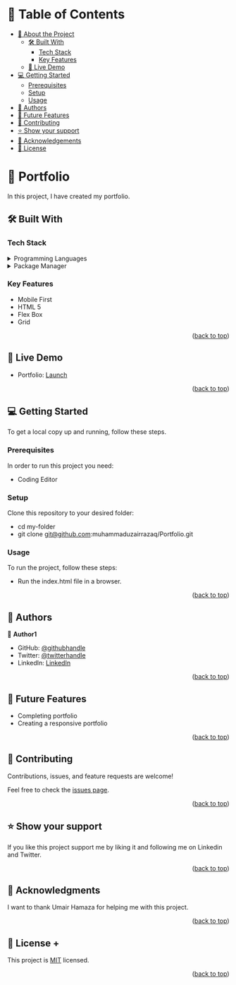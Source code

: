 <a name="readme-top"></a>

# 📗 Table of Contents

- [📖 About the Project](#about-project)
  - [🛠 Built With](#built-with)
    - [Tech Stack](#tech-stack)
    - [Key Features](#key-features)
  - [🚀 Live Demo](#live-demo)
- [💻 Getting Started](#getting-started)
  - [Prerequisites](#prerequisites)
  - [Setup](#setup)
  - [Usage](#usage)
- [👥 Authors](#authors)
- [🔭 Future Features](#future-features)
- [🤝 Contributing](#contributing)
- [⭐️ Show your support](#support)
- [🙏 Acknowledgements](#acknowledgements)
- [📝 License](#license)


# 📖 Portfolio <a name="about-project"></a>

In this project, I have created my portfolio.

## 🛠 Built With <a name="built-with"></a>

### Tech Stack <a name="tech-stack"></a>

<details>
  <summary>Programming Languages</summary>
  <ul>
    <li><a href="#">HTML</a></li>
    <li><a href="#">CSS</a></li>
  </ul>
</details>

<details>
  <summary>Package Manager</summary>
  <ul>
    <li><a href="#">Node.js</a></li>
  </ul>
</details>


### Key Features <a name="key-features"></a>

- Mobile First
- HTML 5
- Flex Box
- Grid

<p align="right">(<a href="#readme-top">back to top</a>)</p>


## 🚀 Live Demo <a name="live-demo"></a>

- Portfolio: [Launch](https://muhammaduzairrazaq.github.io/Portfolio/)

<p align="right">(<a href="#readme-top">back to top</a>)</p>


## 💻 Getting Started <a name="getting-started"></a>

To get a local copy up and running, follow these steps.

### Prerequisites

In order to run this project you need:

- Coding Editor

### Setup

Clone this repository to your desired folder:

- cd my-folder
- git clone git@github.com:muhammaduzairrazaq/Portfolio.git

### Usage

To run the project, follow these steps:

- Run the index.html file in a browser.

<p align="right">(<a href="#readme-top">back to top</a>)</p>


## 👥 Authors <a name="authors"></a>

👤 **Author1**

- GitHub: [@githubhandle](https://github.com/muhammaduzairrazaq)
- Twitter: [@twitterhandle](https://twitter.com/muhamma55160007?t=U6eNahc3mZKSPGDJZyqT2A&s=09)
- LinkedIn: [LinkedIn](https://www.linkedin.com/in/muhammad-uzair-25479a283)

<p align="right">(<a href="#readme-top">back to top</a>)</p>


## 🔭 Future Features <a name="future-features"></a>

- Completing portfolio
- Creating a responsive portfolio

<p align="right">(<a href="#readme-top">back to top</a>)</p>


## 🤝 Contributing <a name="contributing"></a>

Contributions, issues, and feature requests are welcome!

Feel free to check the [issues page](../../issues/).

<p align="right">(<a href="#readme-top">back to top</a>)</p>


## ⭐️ Show your support <a name="support"></a>

If you like this project support me by liking it and following me on Linkedin and Twitter.

<p align="right">(<a href="#readme-top">back to top</a>)</p>


## 🙏 Acknowledgments <a name="acknowledgements"></a>

I want to thank Umair Hamaza for helping me with this project.

<p align="right">(<a href="#readme-top">back to top</a>)</p>


## 📝 License <a name="license"></a>+

This project is [MIT](./LICENSE) licensed.

<p align="right">(<a href="#readme-top">back to top</a>)</p>

